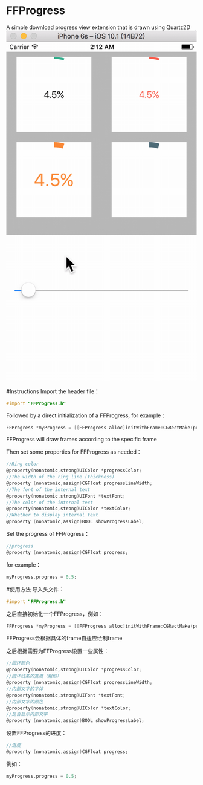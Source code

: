 # FFProgress
A simple download progress view extension that is drawn using Quartz2D
![gif-w500](https://github.com/imlifengfeng/FFProgress/blob/master/screenshots/demo.gif)

#Instructions
Import the header file：
```objective-c
#import "FFProgress.h"
```

Followed by a direct initialization of a FFProgress, for example：
```objective-c
FFProgress *myProgress = [[FFProgress alloc]initWithFrame:CGRectMake(progress1X, progress1Y, progress1W, progress1H)];
```
FFProgress will draw frames according to the specific frame

Then set some properties for FFProgress as needed：
```objective-c
//Ring color
@property(nonatomic,strong)UIColor *progressColor;
//The width of the ring line (thickness)
@property (nonatomic,assign)CGFloat progressLineWidth;
//The font of the internal text
@property(nonatomic,strong)UIFont *textFont;
//The color of the internal text
@property(nonatomic,strong)UIColor *textColor;
//Whether to display internal text
@property (nonatomic,assign)BOOL showProgressLabel;
```

Set the progress of FFProgress：
```objective-c
//progress
@property (nonatomic,assign)CGFloat progress;
```
for example：
```objective-c
myProgress.progress = 0.5;
```



#使用方法
导入头文件：
```objective-c
#import "FFProgress.h"
```

之后直接初始化一个FFProgress，例如：
```objective-c
FFProgress *myProgress = [[FFProgress alloc]initWithFrame:CGRectMake(progress1X, progress1Y, progress1W, progress1H)];
```
FFProgress会根据具体的frame自适应绘制frame

之后根据需要为FFProgress设置一些属性：
```objective-c
//圆环颜色
@property(nonatomic,strong)UIColor *progressColor;
//圆环线条的宽度（粗细）
@property (nonatomic,assign)CGFloat progressLineWidth;
//内部文字的字体
@property(nonatomic,strong)UIFont *textFont;
//内部文字的颜色
@property(nonatomic,strong)UIColor *textColor;
//是否显示内部文字
@property (nonatomic,assign)BOOL showProgressLabel;
```

设置FFProgress的进度：
```objective-c
//进度
@property (nonatomic,assign)CGFloat progress;
```
例如：
```objective-c
myProgress.progress = 0.5;
```
